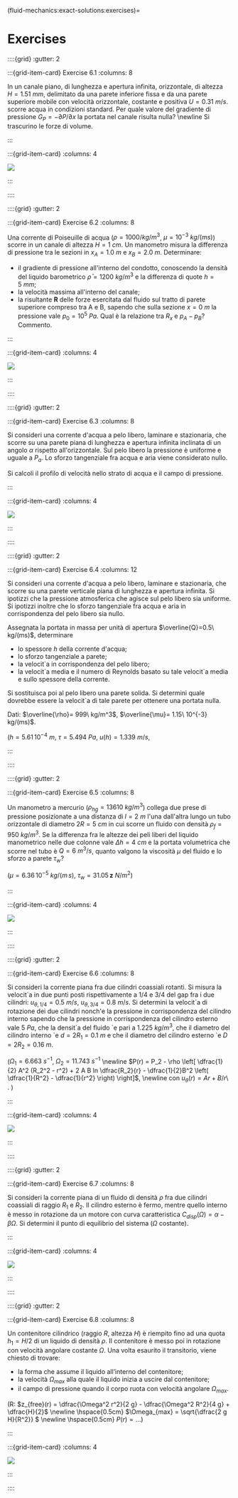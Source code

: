 (fluid-mechanics:exact-solutions:exercises)=
# Exercises

::::{grid}
:gutter: 2

:::{grid-item-card} Exercise 6.1
:columns: 8

In un canale piano, di lunghezza e apertura infinita, 
orizzontale, di altezza $H=1.51\ mm$,
delimitato da una parete inferiore fissa e da una parete superiore 
mobile con velocità orizzontale, costante e positiva $U=0.31\ m/s$.
scorre acqua in condizioni standard.
Per quale valore del gradiente di pressione $G_P = -\partial P/\partial x$ la portata nel canale risulta nulla? \newline
Si trascurino le forze di volume.

:::

:::{grid-item-card}
:columns: 4

![](../../fig/slnEsatte-newton-couette.png)

:::

::::

<!-- ++++++++++++++++++++++++++++++++++++++++++++++++++++++++++++++++++++++++ -->


::::{grid}
:gutter: 2

:::{grid-item-card} Exercise 6.2
:columns: 8

 Una corrente di Poiseuille di acqua ($\rho = 1000 / kg/m^3$, $\mu = 
 10^{-3} \ kg/(m s)$) scorre in 
 un canale di altezza $H = 1 \ cm$. Un manometro misura la differenza di 
 pressione tra le sezioni in $x_A = 1.0 \ m$ e $x_B= 2.0 \ m$.
 Determinare:

- il gradiente di pressione all'interno del condotto, conoscendo la
  densità del liquido barometrico $\bar{\rho} = 1200 \ kg/m^3$ e la 
  differenza di quote $h = 5 \ mm$;
- la velocità massima all'interno del canale;
- la risultante $\mathbf{R}$ delle forze esercitata dal fluido sul tratto
   di parete superiore compreso tra A e B, sapendo che sulla sezione
   $x = 0 \ m$ la pressione vale $p_0 = 10^5 \ Pa$. Qual è la relazione
   tra $R_x$ e $p_A - p_B$? Commento.

:::

:::{grid-item-card}
:columns: 4

![](../../fig/manometro_Poiseuille.png)

:::

::::

<!-- ++++++++++++++++++++++++++++++++++++++++++++++++++++++++++++++++++++++++ -->


::::{grid}
:gutter: 2

:::{grid-item-card} Exercise 6.3
:columns: 8

Si consideri una corrente d'acqua a pelo libero, laminare e stazionaria, che
scorre su una parete piana di lunghezza e apertura infinita  inclinata di un angolo $\alpha$ rispetto all'orizzontale.
Sul pelo libero la pressione è uniforme e uguale a $P_a$. Lo sforzo tangenziale fra acqua e aria viene considerato nullo.

Si calcoli il profilo di velocità nello strato di acqua e il campo di pressione.

:::

:::{grid-item-card}
:columns: 4

![](../../fig/slnEsatte-scivolo.png)

:::

::::

<!-- ++++++++++++++++++++++++++++++++++++++++++++++++++++++++++++++++++++++++ -->


::::{grid}
:gutter: 2

:::{grid-item-card} Exercise 6.4
:columns: 12

Si consideri una corrente d'acqua a pelo libero, laminare e stazionaria, che
scorre su una parete verticale piana di lunghezza e apertura infinita.
Si ipotizzi che la pressione atmosferica che agisce sul pelo libero sia
uniforme. Si ipotizzi inoltre che lo sforzo tangenziale fra acqua e aria in
corrispondenza del pelo libero sia nullo.

Assegnata la portata in massa per unità di apertura 
$\overline{Q}=0.5\ kg/(ms)$, determinare

- lo spessore $h$ della corrente d'acqua;
- lo sforzo tangenziale a parete;
- la velocit\`a in corrispondenza del pelo libero;
- la velocit\`a media e il numero di Reynolds basato su tale velocit\`a
  media e sullo spessore della corrente.

Si sostituisca poi al pelo libero una parete solida.
Si determini quale dovrebbe essere la velocit\`a di tale parete per ottenere
una portata nulla.

Dati: $\overline{\rho}= 999\ kg/m^3$, 
$\overline{\mu}= 1.15\ 10^{-3} kg/(ms)$.

($h=5.61\, 10^{-4}\  m$, $\tau = 5.494\ Pa$, $u(h)=1.339\ m/s$,


:::

::::

<!-- ++++++++++++++++++++++++++++++++++++++++++++++++++++++++++++++++++++++++ -->


::::{grid}
:gutter: 2

:::{grid-item-card} Exercise 6.5
:columns: 8

Un manometro a mercurio ($\rho_{hg} = 13610 \  kg/m^3$)
collega due prese di pressione posizionate a una distanza di $l = 2 \ 
m$ l'una dall'altra lungo un tubo orizzontale di diametro $2R = 5 \ cm$
 in cui scorre un fluido con densità $\rho_{f} = 950 \
kg/m^3$. Se la differenza fra le altezze dei peli liberi del 
liquido manometrico nelle due colonne
vale $\Delta h = 4 \ cm$ e la portata volumetrica che scorre nel tubo è 
$Q= 6\ m^3/s$,
quanto valgono la viscosità $\mu$ del fluido e lo sforzo a parete
$\tau_w$?

($\mu = 6.36\,10^{-5} \ kg/(m\, s)$,
$\tau_w = 31.05\, \mathbf{z}\ N/m^2$)

:::

:::{grid-item-card}
:columns: 4

![](../../fig/slnEsatte-poiseuille.png)

:::

::::

<!-- ++++++++++++++++++++++++++++++++++++++++++++++++++++++++++++++++++++++++ -->


::::{grid}
:gutter: 2

:::{grid-item-card} Exercise 6.6
:columns: 8

Si consideri la corrente piana fra due cilindri coassiali rotanti.
Si misura la velocit\`a in due punti posti rispettivamente a $1/4$ e 
$3/4$ del gap fra i due cilindri: 
$u_{\theta,1/4} = 0.5\ m/s$, 
$u_{\theta,3/4} = 0.8\ m/s$.
Si determini la velocit\`a di rotazione dei due cilindri nonch\'e
la pressione in corrispondenza del cilindro interno sapendo che
la pressione in corrispondenza del cilindro esterno vale $5\ Pa$,
che la densit\`a del fluido \`e pari a $1.225\ kg/m^3$,
che il diametro del cilindro interno \`e $d =2 R_1=0.1 \ m$ e che il diametro 
del cilindro esterno \`e $D = 2 R_2 = 0.16 \ m$.
 
($\Omega_{1}=6.663\ s^{-1}$, $\Omega_{2}=11.743\ s^{-1}$ \newline
$P(r) = P_2 - \rho \left[ \dfrac{1}{2} A^2 (R_2^2 - r^2) + 2 A B ln \dfrac{R_2}{r} - 
      \dfrac{1}{2}B^2 \left( \dfrac{1}{R^2} - \dfrac{1}{r^2} \right)  \right]$, \newline
      con $u_{\theta}(r) = A r + B/r$\ .
 )

:::

:::{grid-item-card}
:columns: 4

![](../../fig/slnEsatte-taylor-couette-2.png)

:::

::::

<!-- ++++++++++++++++++++++++++++++++++++++++++++++++++++++++++++++++++++++++ -->


::::{grid}
:gutter: 2

:::{grid-item-card} Exercise 6.7
:columns: 8

Si consideri la corrente piana di un fluido di densità $\rho$ fra due cilindri coassiali di raggio $R_1$ e $R_2$. Il cilindro esterno è fermo, mentre quello interno è messo in rotazione da un motore con curva caratteristica $C_{disp}(\Omega) = \alpha - \beta \Omega$.
Si determini il punto di equilibrio del sistema ($\Omega$ costante).
 

:::

:::{grid-item-card}
:columns: 4

![](../../fig/slnEsatte-taylor-couette.png)

:::

::::

<!-- ++++++++++++++++++++++++++++++++++++++++++++++++++++++++++++++++++++++++ -->


::::{grid}
:gutter: 2

:::{grid-item-card} Exercise 6.8
:columns: 8

Un contenitore cilindrico (raggio $R$, altezza $H$) è riempito fino ad una 
 quota $h_1 =H/2$ di un liquido di densità $\rho$. Il contenitore è messo
 poi in rotazione con velocità angolare costante $\Omega$. 
Una volta esaurito il transitorio, viene chiesto di trovare:

- la forma che assume il liquido all’interno del contenitore;
- la velocità $\Omega_{max}$ alla quale il liquido inizia a uscire dal contenitore;
- il campo di pressione quando il corpo ruota con velocità angolare $\Omega_{max}$.

(R: $z_{free}(r) = \dfrac{\Omega^2 r^2}{2 g} - \dfrac{\Omega^2 R^2}{4 g} + \dfrac{H}{2}$ \newline
 \hspace{0.5cm} $\Omega_{max} = \sqrt{\dfrac{2 g H}{R^2}} $ \newline
 \hspace{0.5cm} $P(r) = \dots$)

:::

:::{grid-item-card}
:columns: 4

![](../../fig/vessel.png)

:::

::::

<!-- ++++++++++++++++++++++++++++++++++++++++++++++++++++++++++++++++++++++++ -->

